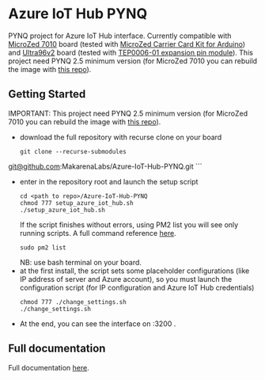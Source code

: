# Azure IoT Hub PYNQ
PYNQ project for Azure IoT Hub interface. Currently compatible with 
[MicroZed 7010](http://zedboard.org/product/microzed) board (tested 
with [MicroZed Carrier Card Kit for 
Arduino](http://zedboard.org/product/arduino-cc)) and 
[Ultra96v2](http://zedboard.org/product/ultra96-v2-development-board) 
board (tested with [TEP0006-01 expansion pin 
module](http://www.trenz-electronic.de/fileadmin/docs/Trenz_Electronic/Pmods/TEP0006/REV01/Documents/TRM-TEP0006-01.pdf)). 
This project need PYNQ 2.5 minimum version (for MicroZed 7010 you can 
rebuild the image with [this 
repo](https://github.com/MakarenaLabs/PYNQ/tree/image_v2.5.4)).

## Getting Started
IMPORTANT: This project need PYNQ 2.5 minimum version (for MicroZed 
7010 you can rebuild the image with [this 
repo](https://github.com/MakarenaLabs/PYNQ/tree/image_v2.5.4)).
- download the full repository with recurse clone on your board 
    ```
    git clone --recurse-submodules 
git@github.com:MakarenaLabs/Azure-IoT-Hub-PYNQ.git
    ```
- enter in the repository root and launch the setup script
    ```
    cd <path to repo>/Azure-IoT-Hub-PYNQ
    chmod 777 setup_azure_iot_hub.sh
    ./setup_azure_iot_hub.sh
    ```
    If the script finishes without errors, using PM2 list you will see 
only running scripts. A full command reference 
[here](https://pm2.io/docs/runtime/reference/pm2-cli/).
    ```
    sudo pm2 list
    ```
    NB: use bash terminal on your board.
- at the first install, the script sets some placeholder 
configurations (like IP address of server and Azure account), so you 
must launch the configuration script (for IP configuration and Azure 
IoT Hub credentials)
    ```
    chmod 777 ./change_settings.sh
    ./change_settings.sh
    ```
- At the end, you can see the interface on <ip board>:3200 .

## Full documentation

Full documentation 
[here](https://docs.google.com/document/d/1zusVmM8us5797ECCJanOmzfd2w4-kQgj82vszYKFV9w/edit?usp=sharing).


